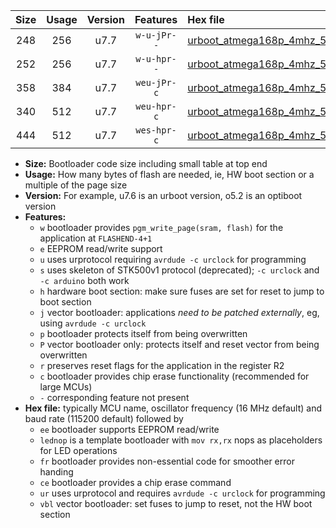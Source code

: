 |Size|Usage|Version|Features|Hex file|
|:-:|:-:|:-:|:-:|:--|
|248|256|u7.7|`w-u-jPr--`|[urboot_atmega168p_4mhz_500000bps_lednop_ur_vbl.hex](https://raw.githubusercontent.com/stefanrueger/urboot.hex/main/mcus/atmega168p/fcpu_4mhz/500000_bps/urboot_atmega168p_4mhz_500000bps_lednop_ur_vbl.hex)|
|252|256|u7.7|`w-u-hpr--`|[urboot_atmega168p_4mhz_500000bps_lednop_fr_ur.hex](https://raw.githubusercontent.com/stefanrueger/urboot.hex/main/mcus/atmega168p/fcpu_4mhz/500000_bps/urboot_atmega168p_4mhz_500000bps_lednop_fr_ur.hex)|
|358|384|u7.7|`weu-jPr-c`|[urboot_atmega168p_4mhz_500000bps_ee_lednop_fr_ce_ur_vbl.hex](https://raw.githubusercontent.com/stefanrueger/urboot.hex/main/mcus/atmega168p/fcpu_4mhz/500000_bps/urboot_atmega168p_4mhz_500000bps_ee_lednop_fr_ce_ur_vbl.hex)|
|340|512|u7.7|`weu-hpr-c`|[urboot_atmega168p_4mhz_500000bps_ee_lednop_fr_ce_ur.hex](https://raw.githubusercontent.com/stefanrueger/urboot.hex/main/mcus/atmega168p/fcpu_4mhz/500000_bps/urboot_atmega168p_4mhz_500000bps_ee_lednop_fr_ce_ur.hex)|
|444|512|u7.7|`wes-hpr-c`|[urboot_atmega168p_4mhz_500000bps_ee_lednop_fr_ce.hex](https://raw.githubusercontent.com/stefanrueger/urboot.hex/main/mcus/atmega168p/fcpu_4mhz/500000_bps/urboot_atmega168p_4mhz_500000bps_ee_lednop_fr_ce.hex)|

- **Size:** Bootloader code size including small table at top end
- **Usage:** How many bytes of flash are needed, ie, HW boot section or a multiple of the page size
- **Version:** For example, u7.6 is an urboot version, o5.2 is an optiboot version
- **Features:**
  + `w` bootloader provides `pgm_write_page(sram, flash)` for the application at `FLASHEND-4+1`
  + `e` EEPROM read/write support
  + `u` uses urprotocol requiring `avrdude -c urclock` for programming
  + `s` uses skeleton of STK500v1 protocol (deprecated); `-c urclock` and `-c arduino` both work
  + `h` hardware boot section: make sure fuses are set for reset to jump to boot section
  + `j` vector bootloader: applications *need to be patched externally*, eg, using `avrdude -c urclock`
  + `p` bootloader protects itself from being overwritten
  + `P` vector bootloader only: protects itself and reset vector from being overwritten
  + `r` preserves reset flags for the application in the register R2
  + `c` bootloader provides chip erase functionality (recommended for large MCUs)
  + `-` corresponding feature not present
- **Hex file:** typically MCU name, oscillator frequency (16 MHz default) and baud rate (115200 default) followed by
  + `ee` bootloader supports EEPROM read/write
  + `lednop` is a template bootloader with `mov rx,rx` nops as placeholders for LED operations
  + `fr` bootloader provides non-essential code for smoother error handing
  + `ce` bootloader provides a chip erase command
  + `ur` uses urprotocol and requires `avrdude -c urclock` for programming
  + `vbl` vector bootloader: set fuses to jump to reset, not the HW boot section
